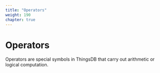 ```yaml
---
title: "Operators"
weight: 190
chapter: true
---
```


# Operators

Operators are special symbols in ThingsDB that carry out arithmetic or logical computation.
